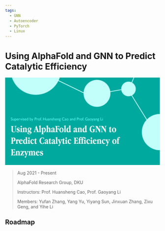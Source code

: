 ```yaml
---
tags:
  - GNN
  - Autoencoder
  - PyTorch
  - Linux
---
```


# Using AlphaFold and GNN to Predict Catalytic Efficiency

![AlphaFold](../img/research/R-AlphaFold.jpg)

> Aug 2021 - Present
>
> AlphaFold Research Group, DKU
>
> Instructors: Prof. Huansheng Cao, Prof. Gaoyang Li
>
> Members: Yufan Zhang, Yang Yu, Yiyang Sun, Jinxuan Zhang, Zixu Geng, and Yihe Li

## Roadmap

